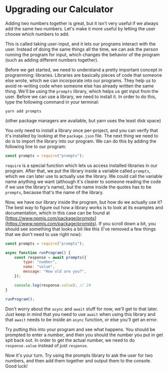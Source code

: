 # Upgrading our Calculator

Adding two numbers together is great, but it isn't very useful if we always add the same two numbers. Let's make it more useful by letting the user choose which numbers to add.

This is called taking user-input, and it lets our programs interact with the user. Instead of doing the same things all the time, we can ask the person running the program for input, which changes the behavior of the program (such as adding different numbers together).

Before we get started, we need to understand a pretty important concept in programming: libraries. Libraries are basically pieces of code that someone else wrote, which we can incorporate into our programs. They help us to avoid re-writing code when someone else has already written the same thing. We'll be using the `prompts` library, which helps us get input from the user. Before we can use a library, we need to install it. In order to do this, type the following command in your terminal:

```shell
yarn add prompts
```
(other package managers are available, but yarn uses the least disk space)

You only need to install a library once per-project, and you can verify that it's installed by looking at the `package.json` file. The next thing we need to do is to import the library into our program. We can do this by adding the following line to our program:

```js
const prompts = require("prompts");
```

`require` is a special function which lets us access installed libraries in our program. After that, we put the library inside a variable called `prompts`, which we can later use to actually use the library. We could call the variable name anything we want (although it's clearer to someone reading the code if we use the library's name), but the name inside the quotes has to be `prompts`, because that's the name of the library.

Now, we have our library inside the program, but how do we actually use it? The best way to figure out how a library works is to look at its examples and documentation, which in this case can be found at [https://www.npmjs.com/package/prompts](https://www.npmjs.com/package/prompts). If you scroll down a bit, you should see something that looks a bit like this (I've removed a few things that we don't need to use right now):

```js
const prompts = require("prompts");

async function runProgram() {
    const response = await prompts({
        type: "number",
        name: "value",
        message: "How old are you?",
    });

    console.log(response.value); // 24
}

runProgram();
```

Don't worry about the `async` and `await` stuff for now, we'll get to that later. Just keep in mind that you need to use `await` when using this library and that `await` needs to be inside an `async` function, or else you'll get an error.

Try putting this into your program and see what happens. You should be prompted to enter a number, and then you should the number you put in get spit back out. In order to get the actual number, we need to do `response.value` instead of just `response`.

Now it's your turn. Try using the prompts library to ask the user for two numbers, and then add them together and output them to the console. Good luck!
